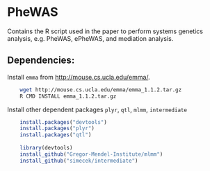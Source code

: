 # PheWAS
Contains the R script used in the paper to perform systems genetics analysis, e.g. PheWAS, ePheWAS, and mediation analysis. 

## Dependencies: 

Install `emma` from http://mouse.cs.ucla.edu/emma/. 

```sh
    wget http://mouse.cs.ucla.edu/emma/emma_1.1.2.tar.gz
    R CMD INSTALL emma_1.1.2.tar.gz
```

Install other dependent packages `plyr`, `qtl`, `mlmm`, `intermediate`
```R
    install.packages("devtools")
    install.packages("plyr")
    install.packages("qtl")
    
    library(devtools)
    install_github("Gregor-Mendel-Institute/mlmm")
    install_github("simecek/intermediate")

```

